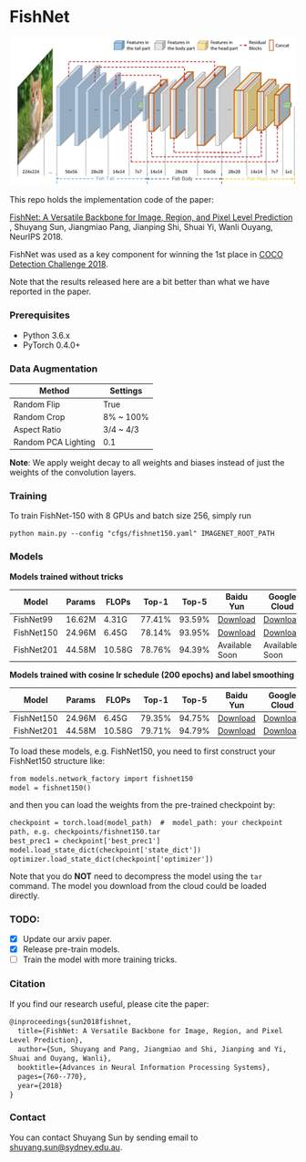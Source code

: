 # FishNet

![ ](head_pic.jpg)

This repo holds the implementation code of the paper:

[FishNet: A Versatile Backbone for Image, Region, and Pixel Level Prediction](http://papers.nips.cc/paper/7356-fishnet-a-versatile-backbone-for-image-region-and-pixel-level-prediction.pdf)
, Shuyang Sun, Jiangmiao Pang, Jianping Shi, Shuai Yi, Wanli Ouyang, NeurIPS 2018.

FishNet was used as a key component
 for winning the 1st place in [COCO Detection Challenge 2018](http://cocodataset.org/#detection-leaderboard).
 
 Note that the results released here are a bit better than what we have reported in the paper.

### Prerequisites
- Python 3.6.x
- PyTorch 0.4.0+

### Data Augmentation

| Method | Settings |
| -----  | -------- |
| Random Flip | True |
| Random Crop | 8% ~ 100% |
| Aspect Ratio| 3/4 ~ 4/3 |
| Random PCA Lighting | 0.1 |

**Note**: We apply weight decay to all weights and biases instead of just the weights of the convolution layers.

### Training
To train FishNet-150 with 8 GPUs and batch size 256, simply run
```
python main.py --config "cfgs/fishnet150.yaml" IMAGENET_ROOT_PATH
```

### Models
**Models trained without tricks**

|    Model   | Params | FLOPs | Top-1  | Top-5  | Baidu Yun | Google Cloud |
| ---------- | ------ | ----- | ------ | -----  | --------- | ------------ |
| FishNet99  | 16.62M | 4.31G | 77.41% | 93.59% | [Download](https://pan.baidu.com/s/11U3sRod1VfbDBRbmXph6KA)| [Download](https://www.dropbox.com/s/hvojbdsad5ue7yb/fishnet99_ckpt.tar?dl=0) |
| FishNet150 | 24.96M | 6.45G | 78.14% | 93.95% | [Download](https://pan.baidu.com/s/1uOEFsBHIdqpDLrbfCZJGUg)| [Download](https://www.dropbox.com/s/hjadcef18ln3o2v/fishnet150_ckpt.tar?dl=0)
| FishNet201 | 44.58M | 10.58G| 78.76% | 94.39% | Available Soon | Available Soon |

**Models trained with cosine lr schedule (200 epochs) and label smoothing**

|    Model   | Params | FLOPs | Top-1  | Top-5  | Baidu Yun | Google Cloud |
| ---------- | ------ | ----- | ------ | -----  | --------- | ------------ |
| FishNet150 | 24.96M | 6.45G | 79.35% | 94.75% | [Download](https://pan.baidu.com/s/1pt31cp-xGcsRJKZAPcp4yQ) | [Download](https://www.dropbox.com/s/ajy9p6f97y45f1r/fishnet150_ckpt_welltrained.tar?dl=0) |
| FishNet201 | 44.58M | 10.58G| 79.71% | 94.79% | [Download]() | [Download](https://www.dropbox.com/s/kvz2dmxe3fzn10m/fishnet201_ckpt_welltrain.tar?dl=0) |

To load these models, e.g. FishNet150, you need to first construct your FishNet150 structure like:

```
from models.network_factory import fishnet150
model = fishnet150()
```

and then you can load the weights from the pre-trained checkpoint by:
```
checkpoint = torch.load(model_path)  #  model_path: your checkpoint path, e.g. checkpoints/fishnet150.tar
best_prec1 = checkpoint['best_prec1']
model.load_state_dict(checkpoint['state_dict'])
optimizer.load_state_dict(checkpoint['optimizer'])
```

Note that you do **NOT** need to decompress the model using the ```tar``` command.
The model you download from the cloud could be loaded directly.

### TODO:
- [x] Update our arxiv paper.
- [x] Release pre-train models.
- [ ] Train the model with more training tricks.

### Citation

If you find our research useful, please cite the paper:
```
@inproceedings{sun2018fishnet,
  title={FishNet: A Versatile Backbone for Image, Region, and Pixel Level Prediction},
  author={Sun, Shuyang and Pang, Jiangmiao and Shi, Jianping and Yi, Shuai and Ouyang, Wanli},
  booktitle={Advances in Neural Information Processing Systems},
  pages={760--770},
  year={2018}
}
```

### Contact
You can contact Shuyang Sun by sending email to shuyang.sun@sydney.edu.au.
